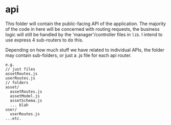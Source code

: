 # api

This folder will contain the public-facing API of the application. The majority of the code in here will be concerned with routing requests, the business logic will still be handled by the 'manager'/controller files in `lib`. I intend to use express 4 sub-routers to do this.

Depending on how much stuff we have related to individual APIs, the folder may contain sub-folders, or just a .js file for each api router.

```
e.g.
// just files
assetRoutes.js
userRoutes.js
// folders
asset/
  assetRoutes.js
  assetModel.js
  assetSchema.js
  ... blah
user/
  userRoutes.js
...etc.
```
